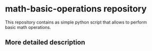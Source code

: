 # math-basic-operations repository
This repository contains as simple python script that allows to perform basic math operations.

## More detailed description